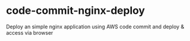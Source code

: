# code-commit-nginx-deploy
Deploy an simple nginx application using AWS code commit and deploy &amp; access via browser
